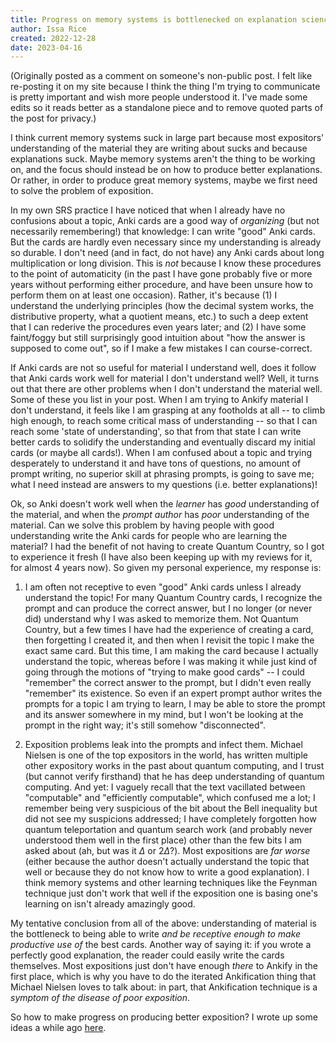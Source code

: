 ```yaml
---
title: Progress on memory systems is bottlenecked on explanation science
author: Issa Rice
created: 2022-12-28
date: 2023-04-16
---
```


(Originally posted as a comment on someone's non-public post. I felt like re-posting it on my site because I think the thing I'm trying to communicate is pretty important and wish more people understood it. I've made some edits so it reads better as a standalone piece and to remove quoted parts of the post for privacy.)

I think current memory systems suck in large part because most expositors' understanding of the material they are writing about sucks and because explanations suck. Maybe memory systems aren't the thing to be working on, and the focus should instead be on how to produce better explanations. Or rather, in order to produce great memory systems, maybe we first need to solve the problem of exposition.

In my own SRS practice I have noticed that when I already have no confusions about a topic, Anki cards are a good way of *organizing* (but not necessarily remembering!) that knowledge: I can write "good" Anki cards. But the cards are hardly even necessary since my understanding is already so durable. I don't need (and in fact, do not have) any Anki cards about long multiplication or long division. This is *not* because I know these procedures to the point of automaticity (in the past I have gone probably five or more years without performing either procedure, and have been unsure how to perform them on at least one occasion). Rather, it's because (1) I understand the underlying principles (how the decimal system works, the distributive property, what a quotient means, etc.) to such a deep extent that I can rederive the procedures even years later; and (2) I have some faint/foggy but still surprisingly good intuition about "how the answer is supposed to come out", so if I make a few mistakes I can course-correct.

If Anki cards are not so useful for material I understand well, does it follow that Anki cards work well for material I don't understand well? Well, it turns out that there are other problems when I don't understand the material well. Some of these you list in your post. When I am trying to Ankify material I don't understand, it feels like I am grasping at any footholds at all -- to climb high enough, to reach some critical mass of understanding -- so that I can reach some 'state of understanding', so that from that state I can write better cards to solidify the understanding and eventually discard my initial cards (or maybe all cards!). When I am confused about a topic and trying desperately to understand it and have tons of questions, no amount of prompt writing, no superior skill at phrasing prompts, is going to save me; what I need instead are answers to my questions (i.e. better explanations)!

Ok, so Anki doesn't work well when the *learner* has *good* understanding of the material, and when the *prompt author* has *poor* understanding of the material. Can we solve this problem by having people with good understanding write the Anki cards for people who are learning the material? I had the benefit of not having to create Quantum Country, so I got to experience it fresh (I have also been keeping up with my reviews for it, for almost 4 years now). So given my personal experience, my response is:

1. I am often not receptive to even "good" Anki cards unless I already understand the topic! For many Quantum Country cards, I recognize the prompt and can produce the correct answer, but I no longer (or never did) understand why I was asked to memorize them. Not Quantum Country, but a few times I have had the experience of creating a card, then forgetting I created it, and then when I revisit the topic I make the exact same card. But this time, I am making the card because I actually understand the topic, whereas before I was making it while just kind of going through the motions of "trying to make good cards" -- I could "remember" the correct answer to the prompt, but I didn't even really "remember" its existence. So even if an expert prompt author writes the prompts for a topic I am trying to learn, I may be able to store the prompt and its answer somewhere in my mind, but I won't be looking at the prompt in the right way; it's still somehow "disconnected".

2. Exposition problems leak into the prompts and infect them. Michael Nielsen is one of the top expositors in the world, has written multiple other expository works in the past about quantum computing, and I trust (but cannot verify firsthand) that he has deep understanding of quantum computing. And yet: I vaguely recall that the text vacillated between "computable" and "efficiently computable", which confused me a lot; I remember being very suspicious of the bit about the Bell inequality but did not see my suspicions addressed; I have completely forgotten how quantum teleportation and quantum search work (and probably never understood them well in the first place) other than the few bits I am asked about (ah, but was it $\Delta$ or $2\Delta$?). Most expositions are *far worse* (either because the author doesn't actually understand the topic that well or because they do not know how to write a good explanation). I think memory systems and other learning techniques like the Feynman technique just don't work that well if the exposition one is basing one's learning on isn't already amazingly good.

My tentative conclusion from all of the above: understanding of material is the bottleneck to being able to write *and be receptive enough to make productive use of* the best cards. Another way of saying it: if you wrote a perfectly good explanation, the reader could easily write the cards themselves. Most expositions just don't have enough *there* to Ankify in the first place, which is why you have to do the iterated Ankification thing that Michael Nielsen loves to talk about: in part, that Ankification technique is a *symptom of the disease of poor exposition*.

So how to make progress on producing better exposition? I wrote up some ideas a while ago [here](https://www.lesswrong.com/posts/J3Edt2CLcXPHQYSXo/exposition-as-science-some-ideas-for-how-to-make-progress).